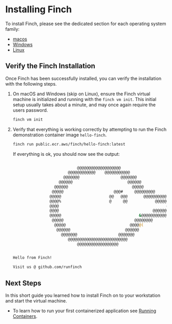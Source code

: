 # Installing Finch

To install Finch, please see the dedicated section for each operating system
family:

- [macos](../managing-finch/macos/installation.md)
- [Windows](../managing-finch/windows/installation.md)
- [Linux](../managing-finch/linux/installation.md)

## Verify the Finch Installation

Once Finch has been successfully installed, you can verify the installation
with the following steps.

1. On macOS and Windows (skip on Linux), ensure the Finch virtual machine is initialized and running with the
   `finch vm init`. This initial setup usually takes about a minute, and may
   once again require the users password.

    ```bash
    finch vm init
    ```

2. Verify that everything is working correctly by attempting to run the Finch
   demonstration container image `hello-finch`.

    ```bash
    finch run public.ecr.aws/finch/hello-finch:latest
    ```

    If everything is ok, you should now see the output:

    ```bash

                                @@@@@@@@@@@@@@@@@@@
                            @@@@@@@@@@@@    @@@@@@@@@@@
                          @@@@@@@                  @@@@@@@
                        @@@@@@                        @@@@@@
                      @@@@@@                            @@@@@
                     @@@@@                      @@@#     @@@@@@@@@
                    @@@@@                     @@   @@@       @@@@@@@@@@
                    @@@@%                     @     @@            @@@@@@@@@@@
                    @@@@                                               @@@@@@@@
                    @@@@                                         @@@@@@@@@@@&
                    @@@@@                                  &@@@@@@@@@@@
                     @@@@@                               @@@@@@@@
                      @@@@@                            @@@@@(
                       @@@@@@                        @@@@@@
                         @@@@@@@                  @@@@@@@
                            @@@@@@@@@@@@@@@@@@@@@@@@@@
                                @@@@@@@@@@@@@@@@@@


    Hello from Finch!

    Visit us @ github.com/runfinch
    ```

## Next Steps

In this short guide you learned how to install Finch on to your workstation and
start the virtual machine.

* To learn how to run your first containerized application see [Running
  Containers](../running-containers/).